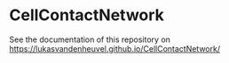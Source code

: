 # CellContactNetwork

See the documentation of this repository on https://lukasvandenheuvel.github.io/CellContactNetwork/
